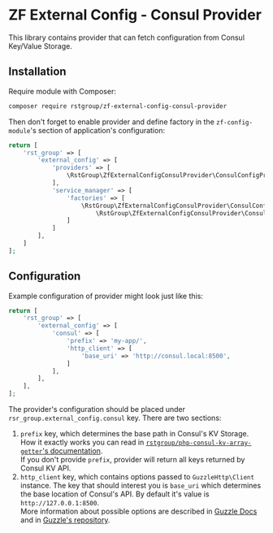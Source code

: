 # ZF External Config - Consul Provider

This library contains provider that can fetch configuration from Consul Key/Value Storage.

## Installation

Require module with Composer:

```bash
composer require rstgroup/zf-external-config-consul-provider
```

Then don't forget to enable provider and define factory in the `zf-config-module`'s 
section of application's configuration:

```php
return [
    'rst_group' => [
        'external_config' => [
            'providers' => [
                \RstGroup\ZfExternalConfigConsulProvider\ConsulConfigProvider::class,
            ],
            'service_manager' => [
                'factories' => [
                    \RstGroup\ZfExternalConfigConsulProvider\ConsulConfigProvider::class => 
                        \RstGroup\ZfExternalConfigConsulProvider\ConsulConfigProviderFactory::class
                ]
            ]
        ],
    ]
];
```

## Configuration

Example configuration of provider might look just like this:

```php
return [
    'rst_group' => [
        'external_config' => [
            'consul' => [
                'prefix' => 'my-app/',
                'http_client' => [
                    'base_uri' => 'http://consul.local:8500',
                ]
            ],
        ],
    ],
];
```

The provider's configuration should be placed under `rsr_group.external_config.consul` key.
There are two sections:

1. `prefix` key, which determines the base path in Consul's KV Storage. How it exactly works
  you can read in 
  [`rstgroup/php-consul-kv-array-getter`'s documentation](https://github.com/rstgroup/php-consul-kv-array-getter).
  <br /> If you don't provide `prefix`, provider will return all keys returned by Consul KV API. 
2. `http_client` key, which contains options passed to `GuzzleHttp\Client` instance. The key that
  should interest you is `base_uri` which determines the base location of Consul's API. By default it's value is
  `http://127.0.0.1:8500`. <br />
  More information about possible options are described in [Guzzle Docs](http://docs.guzzlephp.org/en/stable/overview.html)
  and in [Guzzle's repository](https://github.com/guzzle/guzzle/tree/6.3.0). 
